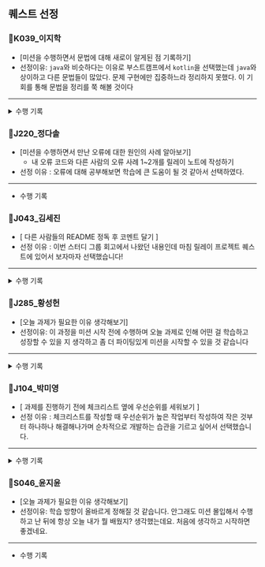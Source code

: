 ## 퀘스트 선정
### 📍K039_이지학   
- [미션을 수행하면서 문법에 대해 새로이 알게된 점 기록하기]
- 선정이유: `java`와 비슷하다는 이유로 부스트캠프에서 `kotlin`을 선택했는데 `java`와 상이하고 다른 문법들이 많았다. 문제 구현에만 집중하느라 정리하지 못했다. 이 기회를 통해 문법을 정리를 쭉 해볼 것이다
- ---
<details>
  <summary>수행 기록</summary>
  이번 프로젝트를 진행하면서 사용했던 문법들을 간략하게 정리했습니다.
  
  ![image](https://github.com/user-attachments/assets/e419c207-c43a-420f-8cec-9fdc2df08905)

  ![image](https://github.com/user-attachments/assets/75777d43-e84f-4507-a9e6-7ffe1fb4c8c5)

  > 정리 내용 일부
</details>

### 📍J220_정다솔
- [미션을 수행하면서 만난 오류에 대한 원인의 사례 알아보기]
  - 내 오류 코드와 다른 사람의 오류 사례 1~2개를 릴레이 노트에 작성하기
- 선정 이유 : 오류에 대해 공부해보면 학습에 큰 도움이 될 것 같아서 선택하였다.
- ---
- 수행 기록

### 📍J043_김세진
- [ 다른 사람들의 README 정독 후  코멘트 달기 ]
- 선정 이유 : 이번 스터디 그룹 회고에서 나왔던 내용인데 마침 릴레이 프로젝트 퀘스트에 있어서 보자마자 선택했습니다!
- ---

<details>
  <summary>수행 기록</summary>
  <br>
  잊고 있다가 오늘 피어 세션에 해보았습니다~!
  <img width="900"  src="https://github.com/user-attachments/assets/26dc0043-aaab-4e32-acba-f4b8f389bbbf">
  <img width="900"  src="https://github.com/user-attachments/assets/73530e6f-b4c2-4d0f-a18f-faef12528906">
</details>


### 📍J285_황성헌
- [오늘 과제가 필요한 이유 생각해보기]
- 선정이유: 이 과정을 미션 시작 전에 수행하며 오늘 과제로 인해 어떤 걸 학습하고 성장할 수 있을 지 생각하고 좀 더 파이팅있게 미션을 시작할 수 있을 것 같습니다
- ---
<details>
  <summary>수행 기록</summary>
  
  Day11  
  ![오늘의필요성Day11](https://github.com/user-attachments/assets/c7173277-17e3-44b2-960e-3a42c68ee7d7)
  
  Day13  
  ![오늘의필요성Day13](https://github.com/user-attachments/assets/fefb4ddc-2c03-4e13-a92b-767f9b84d8cd)

</details>

### 📍J104_박미영
- [ 과제를 진행하기 전에 체크리스트 옆에 우선순위를 세워보기 ]
- 선정 이유 : 체크리스트를 작성할 때 우선순위가 높은 작업부터 작성하여 작은 것부터 하나하나 해결해나가며 순차적으로 개발하는 습관을 기르고 싶어서 선택했습니다.
- ---
<details>
  <summary>수행 기록</summary>
  체크리스트를 작성할 때 순차적으로 개발하기 위해 우선순위가 가장 높은 것부터 작성하였습니다.  
  
  Day11  
  ![스크린샷 2024-08-01 215405](https://github.com/user-attachments/assets/91e98ae5-e558-42f2-a725-3c9a64376e3a)
  
  Day12  
  ![스크린샷 2024-08-01 215417](https://github.com/user-attachments/assets/a85d78a9-4f2b-4e09-a2fa-5acfa56c3128)
  
  Day13  
  ![스크린샷 2024-08-01 215443](https://github.com/user-attachments/assets/0126fba4-a242-4a2d-987d-311f4f618875)
  
  Day14  
  ![스크린샷 2024-08-01 215500](https://github.com/user-attachments/assets/cf7b1572-83aa-43f6-9ff9-5f9e1310b0c1)

</details>

### 📍S046_윤지윤
- [오늘 과제가 필요한 이유 생각해보기]
- 선정이유: 학습 방향이 올바르게 정해질 것 같습니다. 안그래도 미션 몰입해서 수행하고 난 뒤에 항상 오늘 내가 뭘 배웠지? 생각했는데요. 처음에 생각하고 시작하면 좋겠네요.
- ---
- 수행 기록
